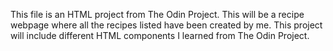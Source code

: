 This file is an HTML project from The Odin Project. This will be a recipe webpage where all the recipes listed have been created by me. This project will include different HTML components I learned from The Odin Project.
